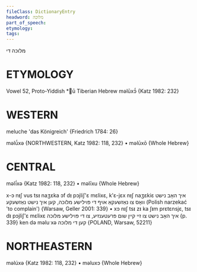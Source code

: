 ```yaml
---
fileClass: DictionaryEntry
headword: מלוכה
part_of_speech: 
etymology: 
tags: 
---
```

מלוכה
די

ETYMOLOGY
===========
Vowel 52, Proto-Yiddish *ū
Tiberian Hebrew məlūxɔ̄́
{Katz 1982: 232}

WESTERN
========

meluche 'das Königreich' {Friedrich 1784: 26}

məlū́xə {NORTHWESTERN, Katz 1982: 118, 232}
	•	məlūxō {Whole Hebrew}

CENTRAL
========

məlī́xə {Katz 1982: 118, 232}
	•	məlīxu {Whole Hebrew}

x-ɔ nᵻʃ vus tsᵻ naʒɛka ɔf dᵻ pɔjliʃ'ɛ mɛlixɛ, k'ɛ-jɛx nᵻʃ naʒɛkiɛ איך האָב נישט וואָס צו נאַזשעקאַ אויף די פּוילישע מלוכה, קען איך נישט נאַזשעקע (Polish narzekać 'to complain') {Warsaw, Geller 2001: 339}
	•	xɔ nᵻʃ tsᵻ zᵻ ka ʃᵻm prɛtɛnsjɛ, tsᵻ dᵻ pɔjliʃ'ɛ mɛlixɛ איך האָב נישט צו זיי קיין שום פּרעטענזיע, צו די פּוילישע מלוכה {p. 339}
ken də məluˑxə קען די מלוכה {POLAND, Warsaw, 52211}

NORTHEASTERN
==============

məlúxə {Katz 1982: 118, 232}
	•	məluxɔ {Whole Hebrew} 
